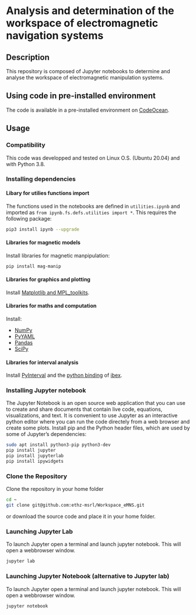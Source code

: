 # Analysis and determination of the workspace of electromagnetic navigation systems

## Description

This repository is composed of Jupyter notebooks to determine and analyse the workspace of electromagnetic manipulation systems.

## Using code in pre-installed environment

The code is available in a pre-installed environment on [CodeOcean](https://doi.org/10.24433/CO.2090933.v1).

## Usage

### Compatibility

This code was developped and tested on Linux O.S. (Ubuntu 20.04) and with Python 3.8.

### Installing dependencies

#### Libary for utilies functions import

The functions used in the notebooks are defined in ```utilities.ipynb``` and imported as ```from ipynb.fs.defs.utilities import *```.
This requires the following package:

``` bash
pip3 install ipynb --upgrade
```

#### Libraries for magnetic models

Install libraries for magnetic manpipulation:

``` bash
pip install mag-manip
```

#### Libraries for graphics and plotting

Install [Matplotlib and MPL_toolkits](https://matplotlib.org/stable/users/installing.html).

#### Libraries for maths and computation

Install:
* [NumPy](https://numpy.org/install/)
* [PyYAML](https://pypi.org/project/PyYAML/)
* [Pandas](https://pandas.pydata.org/docs/getting_started/install.html)
* [SciPy](https://pypi.org/project/scipy/)

#### Libraries for interval analysis

Install [PyInterval](https://pyinterval.readthedocs.io/en/latest/index.html) and the [python binding](https://www.ensta-bretagne.fr/desrochers/pyibex/docs/pyibex/installation.html) of [ibex](http://www.ibex-lib.org/).

### Installing Jupyter notebook

The Jupyter Notebook is an open source web application that you can use to create and share documents that contain live code, equations, visualizations, and text.
It is convenient to use Jupyter as an interactive python editor where you can run the code directely from a web browser and create some plots.
Install pip and the Python header files, which are used by some of Jupyter’s dependencies:

``` bash
sudo apt install python3-pip python3-dev
pip install jupyter
pip install jupyterlab
pip install ipywidgets
```

### Clone the Repository

Clone the repository in your home folder

``` bash
cd ~
git clone git@github.com:ethz-msrl/Workspace_eMNS.git
```
or download the source code and place it in your home folder.

### Launching Jupyter Lab 

To launch Jupyter open a terminal and launch jupyter notebook. This will open a webbrowser window.

``` bash
jupyter lab
```

### Launching Jupyter Notebook (alternative to Jupyter lab)

To launch Jupyter open a terminal and launch jupyter notebook. This will open a webbrowser window.

``` bash
jupyter notebook
```
